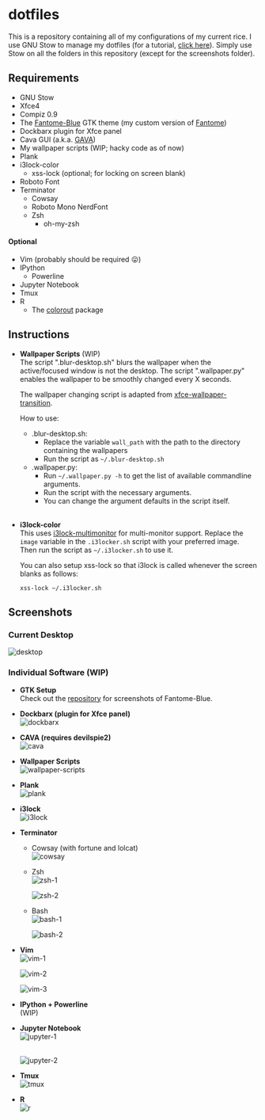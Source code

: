 # dotfiles

This is a repository containing all of my configurations of my current rice.
I use GNU Stow to manage my dotfiles (for a tutorial, [click here]( https://alexpearce.me/2016/02/managing-dotfiles-with-stow/)).
Simply use Stow on all the folders in this repository (except for the screenshots folder).

## Requirements
* GNU Stow
* Xfce4
* Compiz 0.9
* The [Fantome-Blue](https://github.com/rharish101/Fantome-Blue) GTK theme (my custom version of [Fantome](https://github.com/addy-dclxvi/gtk-theme-collections))
* Dockbarx plugin for Xfce panel
* Cava GUI (a.k.a. [GAVA](https://github.com/nikp123/gava))
* My wallpaper scripts (WIP; hacky code as of now)
* Plank
* i3lock-color
  * xss-lock (optional; for locking on screen blank)
* Roboto Font
* Terminator
  * Cowsay
  * Roboto Mono NerdFont
  * Zsh
    * oh-my-zsh

#### Optional
* Vim (probably should be required :stuck_out_tongue:)
* IPython
  * Powerline
* Jupyter Notebook
* Tmux
* R
  * The [colorout](https://github.com/jalvesaq/colorout) package

## Instructions
* **Wallpaper Scripts** (WIP)  
  The script ".blur-desktop.sh" blurs the wallpaper when the active/focused window is not the desktop.
  The script ".wallpaper.py" enables the wallpaper to be smoothly changed every X seconds.
  <br>

  The wallpaper changing script is adapted from [xfce-wallpaper-transition](https://github.com/c4tz/xfce-wallpaper-transition).
  <br>

  How to use:
  * .blur-desktop.sh:
    * Replace the variable `wall_path` with the path to the directory containing the wallpapers
    * Run the script as `~/.blur-desktop.sh`
  * .wallpaper.py:
    * Run `~/.wallpaper.py -h` to get the list of available commandline arguments.
    * Run the script with the necessary arguments.
    * You can change the argument defaults in the script itself.
  <br>

* **i3lock-color**  
  This uses [i3lock-multimonitor](https://github.com/ShikherVerma/i3lock-multimonitor) for multi-monitor support.
  Replace the `image` variable in the `.i3locker.sh` script with your preferred image.
  Then run the script as `~/.i3locker.sh` to use it.
  <br>

  You can also setup xss-lock so that i3lock is called whenever the screen blanks as follows:
  ```
  xss-lock ~/.i3locker.sh
  ```

## Screenshots

### **Current Desktop**
![desktop](./screenshots/desktop.png)

### **Individual Software** (WIP)
* **GTK Setup**  
  Check out the [repository](https://github.com/rharish101/Fantome-Blue) for screenshots of Fantome-Blue.

* **Dockbarx (plugin for Xfce panel)**  
  ![dockbarx](./screenshots/dockbarx.png)

* **CAVA (requires devilspie2)**  
  ![cava](./screenshots/cava.png)

* **Wallpaper Scripts**  
  ![wallpaper-scripts](./screenshots/scripts.gif)  

* **Plank**  
  ![plank](./screenshots/plank.png)

* **i3lock**  
  ![i3lock](./screenshots/i3lock.png)

* **Terminator**
  * Cowsay (with fortune and lolcat)  
    ![cowsay](./screenshots/cowsay.png)

  * Zsh  
    ![zsh-1](./screenshots/zsh-1.png)
    <br>

    ![zsh-2](./screenshots/zsh-2.png)

  * Bash  
    ![bash-1](./screenshots/bash-1.png)
    <br>

    ![bash-2](./screenshots/bash-2.png)

* **Vim**  
  ![vim-1](./screenshots/vim-1.png)
  <br>

  ![vim-2](./screenshots/vim-2.png)
  <br>

  ![vim-3](./screenshots/vim-3.png)

* **IPython + Powerline**  
(WIP)

* **Jupyter Notebook**  
  ![jupyter-1](./screenshots/jupyter-1.png)  
  <br>

  ![jupyter-2](./screenshots/jupyter-2.png)

* **Tmux**  
  ![tmux](./screenshots/tmux.png)

* **R**  
  ![r](./screenshots/r.png)
